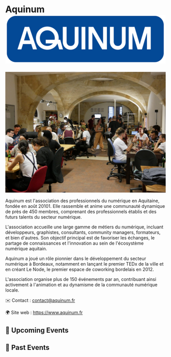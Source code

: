 # Aquinum ![Logo Aquinum](./logo_aquinum_new.png ':size=100')
![Image d'un évènement Aquinum au node](./aquinum_accueil.jpg)


Aquinum est l'association des professionnels du numérique en Aquitaine, fondée en août 20101. Elle rassemble et anime une communauté dynamique de près de 450 membres, comprenant des professionnels établis et des futurs talents du secteur numérique.

L'association accueille une large gamme de métiers du numérique, incluant développeurs, graphistes, consultants, community managers, formateurs, et bien d'autres. Son objectif principal est de favoriser les échanges, le partage de connaissances et l'innovation au sein de l'écosystème numérique aquitain.

Aquinum a joué un rôle pionnier dans le développement du secteur numérique à Bordeaux, notamment en lançant le premier TEDx de la ville et en créant Le Node, le premier espace de coworking bordelais en 2012.

L'association organise plus de 150 événements par an, contribuant ainsi activement à l'animation et au dynamisme de la communauté numérique locale.


✉️ Contact : contact@aquinum.fr

🌍 Site web : https://www.aquinum.fr

<!-- EVENTS:START -->
## 📅 Upcoming Events

## 📆 Past Events
<!-- EVENTS:END -->
